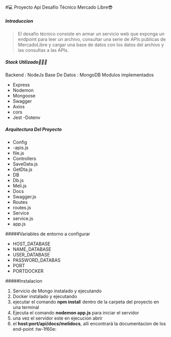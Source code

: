 #💻 Proyecto Api Desafío Técnico Mercado Libre😎

##### Introduccion
> El desafío técnico consiste en armar un servicio web que exponga un endpoint para
leer un archivo, consultar una serie de APIs públicas de MercadoLibre y cargar una
base de datos con los datos del archivo y las consultas a las APIs.


##### Stack Utilizado👨🏼‍💻 
Backend : NodeJs
Base De Datos : MongoDB
Modulos implementados
- Express
- Nodemon
- Mongoose
- Swagger
- Axios
- cors
- Jest
-Dotenv

##### Arquitectura Del Proyecto
- Config
- 	-apis.js
- 	file.js
- Controllers
- 	SaveData.js
- 	GetDta.js
- DB
- 	Db.js
- 	Meli.js
- Docs
- 	Swagger.js
- Routes
- 	routes.js
- Service
- 	service.js
- app.js

#####Variables de entorno a configurar
- HOST_DATABASE
- NAME_DATABASE
- USER_DATABASE
- PASSWORD_DATABAS
- PORT
- PORTDOCKER


#####Instalacion

1.    Servicio de Mongo instalado y ejecutando 
2.  Docker instalado y ejecutando
3.  ejecutar el comando **npm instal**l dentro de la carpeta del proyecto en una terminal
4. Ejecuta el comando **nodemon app.js** para iniciar el servidor 
5. una vez el servidor este en ejecucion abrir
6. el **host:port/api/docs/melidocs**, alli encontrará la documentacion de los end-point :tw-1f60e: